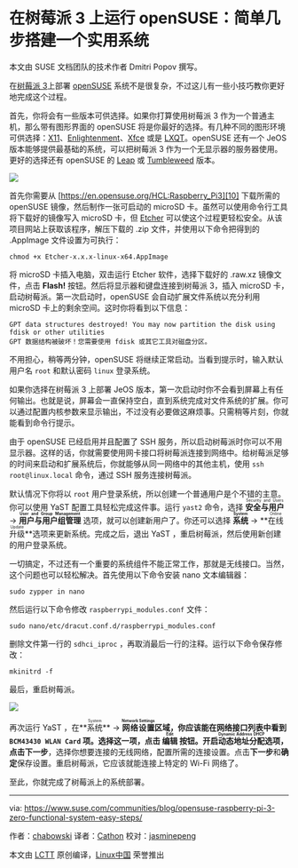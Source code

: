 在树莓派 3 上运行 openSUSE：简单几步搭建一个实用系统
=================

本文由 SUSE 文档团队的技术作者 Dmitri Popov 撰写。

在[树莓派 3][3]上部署 [openSUSE][2] 系统不是很复杂，不过这儿有一些小技巧教你更好地完成这个过程。

首先，你将会有一些版本可供选择。如果你打算使用树莓派 3 作为一个普通主机，那么带有图形界面的 openSUSE 将是你最好的选择。有几种不同的图形环境可供选择：[X11][4]、[Enlightenment][5]、[Xfce][6] 或是 [LXQT][7]。openSUSE 还有一个 JeOS 版本能够提供最基础的系统，可以把树莓派 3 作为一个无显示器的服务器使用。更好的选择还有 openSUSE 的 [Leap][8] 或 [Tumbleweed][9] 版本。

![](https://www.suse.com/communities/blog/files/2017/02/j5dkkbtepng-dmitri-popov-450x300.jpg) 

首先你需要从 [https://en.opensuse.org/HCL:Raspberry_Pi3][10] 下载所需的 openSUSE 镜像，然后制作一张可启动的 microSD 卡。虽然可以使用命令行工具将下载好的镜像写入 microSD 卡，但 [Etcher][11] 可以使这个过程更轻松安全。从该项目网站上获取该程序，解压下载的 .zip 文件，并使用以下命令把得到的 .AppImage 文件设置为可执行：

```
chmod +x Etcher-x.x.x-linux-x64.AppImage 
```

将 microSD 卡插入电脑，双击运行 Etcher 软件，选择下载好的 .raw.xz 镜像文件，点击 **Flash!** 按钮。然后将显示器和键盘连接到树莓派 3，插入 microSD 卡，启动树莓派。第一次启动时，openSUSE 会自动扩展文件系统以充分利用 microSD 卡上的剩余空间。这时你将看到以下信息：

```
GPT data structures destroyed! You may now partition the disk using fdisk or other utilities
GPT 数据结构被破坏！您需要使用 fdisk 或其它工具对磁盘分区。
```

不用担心，稍等两分钟，openSUSE 将继续正常启动。当看到提示时，输入默认用户名 `root` 和默认密码 `linux` 登录系统。

如果你选择在树莓派 3 上部署 JeOS 版本，第一次启动时你不会看到屏幕上有任何输出。也就是说，屏幕会一直保持空白，直到系统完成对文件系统的扩展。你可以通过配置内核参数来显示输出，不过没有必要做这麻烦事。只需稍等片刻，你就能看到命令行提示。

由于 openSUSE 已经启用并且配置了 SSH 服务，所以启动树莓派时你可以不用显示器。这样的话，你就需要使用网卡接口将树莓派连接到网络中。给树莓派足够的时间来启动和扩展系统后，你就能够从同一网络中的其他主机，使用 `ssh root@linux.local` 命令，通过 SSH 服务连接树莓派。

默认情况下你将以 `root` 用户登录系统，所以创建一个普通用户是个不错的主意。你可以使用 YaST 配置工具轻松完成这件事。运行 `yast2` 命令，选择 <ruby>**安全与用户**<rt>Security and Users</rt></ruby> -> **<ruby>用户与用户组管理<rt>User and Group Management</rt></ruby>** 选项，就可以创建新用户了。你还可以选择 **<ruby>系统<rt>System</rt></ruby>** -> **<ruby>在线升级<rt>Online Update</rt></ruby>**选项来更新系统。完成之后，退出 YaST ，重启树莓派，然后使用新创建的用户登录系统。

一切搞定，不过还有一个重要的系统组件不能正常工作，那就是无线接口。当然，这个问题也可以轻松解决。首先使用以下命令安装 nano 文本编辑器：

```
sudo zypper in nano
```

然后运行以下命令修改 `raspberrypi_modules.conf` 文件：

```
sudo nano/etc/dracut.conf.d/raspberrypi_modules.conf
```

删除文件第一行的 `sdhci_iproc` ，再取消最后一行的注释。运行以下命令保存修改：

```
mkinitrd -f
```

最后，重启树莓派。

![](https://www.suse.com/communities/blog/files/2017/02/figure1-raspi-450x329.png) 

再次运行 YaST ，在**<ruby>系统<rt>System</rt></ruby>** -> **<ruby>网络设置<rt>Network Settings</rt></ruby>**区域，你应该能在网络接口列表中看到 `BCM43430 WLAN Card` 项。选择这一项，点击 **<ruby>编辑<rt>Edit</rt></ruby>** 按钮。开启**<ruby>动态地址分配<rt>Dynamic Address DHCP</rt></ruby>**选项，点击**下一步**，选择你想要连接的无线网络，配置所需的连接设置。点击**下一步**和**确定**保存设置。重启树莓派，它应该就能连接上特定的 Wi-Fi 网络了。

至此，你就完成了树莓派上的系统部署。

--------------------------------------------------------------------------------

via: https://www.suse.com/communities/blog/opensuse-raspberry-pi-3-zero-functional-system-easy-steps/

作者：[chabowski][a]
译者：[Cathon](https://github.com/Cathon)
校对：[jasminepeng](https://github.com/jasminepeng)

本文由 [LCTT](https://github.com/LCTT/TranslateProject) 原创编译，[Linux中国](https://linux.cn/) 荣誉推出

[a]:https://www.suse.com/communities/blog/author/chabowski/
[1]:https://www.suse.com/communities/blog/author/chabowski/
[2]:https://www.opensuse.org/
[3]:https://www.raspberrypi.org/
[4]:https://www.x.org/wiki/
[5]:https://www.enlightenment.org/
[6]:https://www.xfce.org/
[7]:http://lxqt.org/
[8]:https://www.opensuse.org/#Leap
[9]:https://www.opensuse.org/#Tumbleweed
[10]:https://en.opensuse.org/HCL:Raspberry_Pi3
[11]:https://etcher.io/
[12]:https://www.suse.com/communities/blog/opensuse-raspberry-pi-3-zero-functional-system-easy-steps/#
[13]:https://www.suse.com/communities/blog/opensuse-raspberry-pi-3-zero-functional-system-easy-steps/#
[14]:https://www.suse.com/communities/blog/opensuse-raspberry-pi-3-zero-functional-system-easy-steps/#
[15]:https://www.suse.com/communities/blog/opensuse-raspberry-pi-3-zero-functional-system-easy-steps/#
[16]:https://www.suse.com/communities/blog/opensuse-raspberry-pi-3-zero-functional-system-easy-steps/#
[17]:http://www.printfriendly.com/print?url=https%3A%2F%2Fwww.suse.com%2Fcommunities%2Fblog%2Fopensuse-raspberry-pi-3-zero-functional-system-easy-steps%2F
[18]:http://www.printfriendly.com/print?url=https%3A%2F%2Fwww.suse.com%2Fcommunities%2Fblog%2Fopensuse-raspberry-pi-3-zero-functional-system-easy-steps%2F
